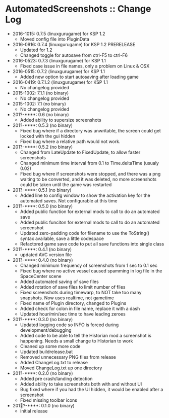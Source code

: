 # AutomatedScreenshots :: Change Log

* 2016-1015: 0.7.5 (linuxgurugame) for KSP 1.2 
	+ Moved config file into PluginData 
* 2016-0916: 0.7.4 (linuxgurugame) for KSP 1.2 PRERELEASE
	+ Updated for 1.2
	+ Changed toggle for autosave from ctrl-F5 to ctrl-F6
* 2016-0523: 0.7.3 (linuxgurugame) for KSP 1.1
	+ Fixed case issue in file names, only a problem on Linux & OSX 
* 2016-0515: 0.7.2 (linuxgurugame) for KSP 1.1
	+ Added new option to start autosaving after loading game
* 2016-0419: 0.7.1.2 (linuxgurugame) for KSP 1.1
	+ No changelog provided 
* 2015-1002: 7.1.1 (no binary)
	+ No changelog provided 
* 2015-1002: 7.1 (no binary)
	+ No changelog provided 
* 201?-****: 0.6 (no binary)
	+ Added ability to supersize screenshots 
* 201?-****: 0.5.3 (no binary)
	+ Fixed bug where if a directory was unwritable, the screen could get locked with the gui hidden
	+ Fixed bug where a relative path would not work.
* 201?-****: 0.5.2 (no binary)
	+ Changed from LateUpdate to FixedUpdate, to allow faster screenshots
	+ Changed minimum time interval from 0.1 to Time.deltaTime (usualy 0.02)
	+ Fixed bug where if screenshots were stopped, and there was a png waiting to be converted, and it was deleted, no more screenshots could be taken until the game was restarted
* 201?-****: 0.5.1 (no binary)
	+ Added line to config window to show the activation key for the automated saves.  Not configurable at this time 
* 201?-****: 0.5.0 (no binary)
	+ Added public function for external mods to call to do an automated save
	+ Added public funciton for external mods to call to do an automated screenshot
	+ Updated zero-padding code for filename to use the ToString() syntax available, save a little codespace
	+ Refactored game save code to put all save functions into single class
* 201?-****: 0.4.1 (no binary)
	+ updated AVC version file
* 201?-****: 0.4.0 (no binary)
	+ Changed minimum frequency of screenshots from 1 sec to 0.1 sec
	+ Fixed bug where no active vessel caused spamming in log file in the SpaceCenter scene
	+ Added automated saving of save files
	+ Added rotation of save files to limit number of files 
	+ Fixed screenshots during timewarp, to NOT take too many snapshots.  Now	 uses realtime, not gametime
	+ Fixed name of Plugin directory, changed to Plugins
	+ Added check for colon in file name, replace it with a dash
	+ Updated hour/min/sec time to have leading zeroes
* 201?-****: 0.3.0 (no binary)
	+ Updated logging code so INFO is forced during development/debugging
	+ Added code to be able to tell the Historian mod a screenshot is happening.  Needs a small change to Historian to work
	+ Cleaned up some more code
	+ Updated buildrelease.bat
	+ Removed unnecessary PNG files from release
	+ Added ChangeLog.txt to release
	+ Moved ChangeLog.txt up one directory
* 201?-****: 0.2.0 (no binary)
	+ Added pre crash/landing detection 
	+ Added ability to take screenshots both with and without UI
	+ Bug fixed where if you had the UI hidden, it would be enabled after a screenshot
	+ Fixed missing toolbar icons
* 201?-****: 0.1.0 (no binary)
	+ initial release

